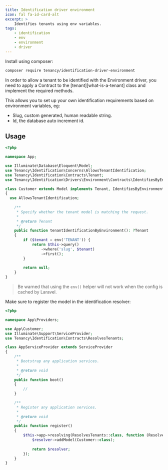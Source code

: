```yaml
---
title: Identification driver environment
icon: fal fa-id-card-alt
excerpt: >
    Identifies tenants using env variables.
tags:
    - identification
    - env
    - environment
    - driver
---
```

Install using composer:

```bash
composer require tenancy/identification-driver-environment
```

In order to allow a tenant to be identified with the Environment driver, you
need to apply a Contract to the [tenant][what-is-a-tenant] class and implement the required
methods.

This allows you to set up your own identification requirements based on environment variables, eg:

* Slug, custom generated, human readable string.
* Id, the database auto increment id.

## Usage

```php
<?php

namespace App;

use Illuminate\Database\Eloquent\Model;
use Tenancy\Identification\Concerns\AllowsTenantIdentification;
use Tenancy\Identification\Contracts\Tenant;
use Tenancy\Identification\Drivers\Environment\Contracts\IdentifiesByEnvironment;

class Customer extends Model implements Tenant, IdentifiesByEnvironment
{
  use AllowsTenantIdentification;
  
    /**
     * Specify whether the tenant model is matching the request.
     *
     * @return Tenant
     */
    public function tenantIdentificationByEnvironment(): ?Tenant
    {
        if ($tenant = env('TENANT')) {
            return $this->query()
                ->where('slug', $tenant)
                ->first();
        }
        
        return null;
    }
}
```

> Be warned that using the `env()` helper will not work when the config is cached by Laravel.


Make sure to register the model in the identification resolver:

```php
<?php

namespace App\Providers;

use App\Customer;
use Illuminate\Support\ServiceProvider;
use Tenancy\Identification\Contracts\ResolvesTenants;

class AppServiceProvider extends ServiceProvider
{
    /**
     * Bootstrap any application services.
     *
     * @return void
     */
    public function boot()
    {
        //
    }

    /**
     * Register any application services.
     *
     * @return void
     */
    public function register()
    {
        $this->app->resolving(ResolvesTenants::class, function (ResolvesTenants $resolver) {
            $resolver->addModel(Customer::class);
            
            return $resolver;
        });
    }
}
```